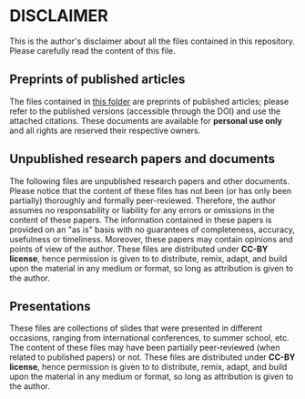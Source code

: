 # DISCLAIMER

This is the author's disclaimer about all the files contained in this repository.  Please carefully read the content of this file.

## Preprints of published articles

The files contained in [this folder](Preprints) are preprints of published articles; please refer to the published versions (accessible through the DOI) and use the attached citations. These documents are available for **personal use only** and all rights are reserved their respective owners.

## Unpublished research papers and documents

The following files are unpublished research papers and other documents. Please notice that the content of these files has not been (or has only been partially) thoroughly and formally peer-reviewed. Therefore, the author assumes no responsability or liability for any errors or omissions in the content of these papers. The information contained in these papers is provided on an "as is" basis with no guarantees of completeness, accuracy, usefulness or timeliness. Moreover, these papers may contain opinions and points of view of the author.
These files are distributed under **CC-BY license**, hence permission is given to to distribute, remix, adapt, and build upon the material in any medium or format, so long as attribution is given to the author.

## Presentations
These files are collections of slides that were presented in different occasions, ranging from international conferences, to summer school, etc.
The content of these files may have been partially peer-reviewed (when related to published papers) or not.
These files are distributed under **CC-BY license**, hence permission is given to to distribute, remix, adapt, and build upon the material in any medium or format, so long as attribution is given to the author.
